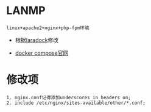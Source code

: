 # LANMP
```text
linux+apache2+nginx+php-fpm环境
```

- 根据[laradock](https://github.com/laradock/laradock)修改

- [docker compose官网](https://docs.docker.com/compose/compose-file/compose-file-v3/)

# 修改项
```text
1. nginx.conf记得添加underscores_in_headers on;
2. include /etc/nginx/sites-available/other/*.conf;

```